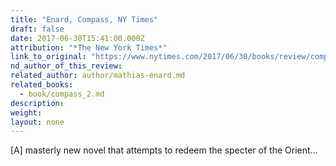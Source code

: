 ```yaml
---
title: "Enard, Compass, NY Times"
draft: false
date: 2017-06-30T15:41:00.000Z
attribution: "*The New York Times*"
link_to_original: "https://www.nytimes.com/2017/06/30/books/review/compass-mathias-enard.html"
nd_author_of_this_review:
related_author: author/mathias-énard.md
related_books:
  - book/compass_2.md
description:
weight:
layout: none
---
```

[A] masterly new novel that attempts to redeem the specter of the Orient...

